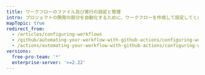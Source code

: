 ```yaml
---
title: ワークフローのファイル及び実行の設定と管理
intro: プロジェクトの開発の部分を自動化するために、ワークフローを作成して設定してください。
mapTopic: true
redirect_from:
  - /articles/configuring-workflows
  - /github/automating-your-workflow-with-github-actions/configuring-workflows
  - /actions/automating-your-workflow-with-github-actions/configuring-workflows
versions:
  free-pro-team: '*'
  enterprise-server: '>=2.22'
---
```


